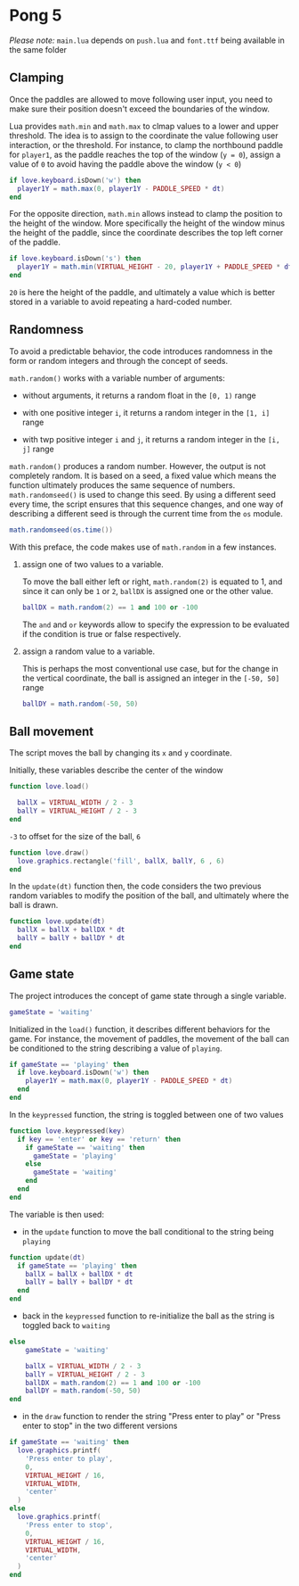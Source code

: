 # Pong 5

_Please note:_ `main.lua` depends on `push.lua` and `font.ttf` being available in the same folder

## Clamping

Once the paddles are allowed to move following user input, you need to make sure their position doesn't exceed the boundaries of the window.

Lua provides `math.min` and `math.max` to clmap values to a lower and upper threshold. The idea is to assign to the coordinate the value following user interaction, or the threshold. For instance, to clamp the northbound paddle for `player1`, as the paddle reaches the top of the window (`y = 0`), assign a value of `0` to avoid having the paddle above the window (`y < 0`)

```lua
if love.keyboard.isDown('w') then
  player1Y = math.max(0, player1Y - PADDLE_SPEED * dt)
end
```

For the opposite direction, `math.min` allows instead to clamp the position to the height of the window. More specifically the height of the window minus the height of the paddle, since the coordinate describes the top left corner of the paddle.

```lua
if love.keyboard.isDown('s') then
  player1Y = math.min(VIRTUAL_HEIGHT - 20, player1Y + PADDLE_SPEED * dt)
end
```

`20` is here the height of the paddle, and ultimately a value which is better stored in a variable to avoid repeating a hard-coded number.

## Randomness

To avoid a predictable behavior, the code introduces randomness in the form or random integers and through the concept of seeds.

`math.random()` works with a variable number of arguments:

- without arguments, it returns a random float in the `[0, 1)` range

- with one positive integer `i`, it returns a random integer in the `[1, i]` range

- with twp positive integer `i` and `j`, it returns a random integer in the `[i, j]` range

`math.random()` produces a random number. However, the output is not completely random. It is based on a seed, a fixed value which means the function ultimately produces the same sequence of numbers. `math.randomseed()` is used to change this seed. By using a different seed every time, the script ensures that this sequence changes, and one way of describing a different seed is through the current time from the `os` module.

```lua
math.randomseed(os.time())
```

With this preface, the code makes use of `math.random` in a few instances.

1. assign one of two values to a variable.

   To move the ball either left or right, `math.random(2)` is equated to 1, and since it can only be `1` or `2`, `ballDX` is assigned one or the other value.

   ```lua
   ballDX = math.random(2) == 1 and 100 or -100
   ```

   The `and` and `or` keywords allow to specify the expression to be evaluated if the condition is true or false respectively.

2. assign a random value to a variable.

   This is perhaps the most conventional use case, but for the change in the vertical coordinate, the ball is assigned an integer in the `[-50, 50]` range

   ```lua
   ballDY = math.random(-50, 50)
   ```

## Ball movement

The script moves the ball by changing its `x` and `y` coordinate.

Initially, these variables describe the center of the window

```lua
function love.load()

  ballX = VIRTUAL_WIDTH / 2 - 3
  ballY = VIRTUAL_HEIGHT / 2 - 3
end
```

`-3` to offset for the size of the ball, `6`

```lua
function love.draw()
  love.graphics.rectangle('fill', ballX, ballY, 6 , 6)
end
```

In the `update(dt)` function then, the code considers the two previous random variables to modify the position of the ball, and ultimately where the ball is drawn.

```lua
function love.update(dt)
  ballX = ballX + ballDX * dt
  ballY = ballY + ballDY * dt
end
```

## Game state

The project introduces the concept of game state through a single variable.

```lua
gameState = 'waiting'
```

Initialized in the `load()` function, it describes different behaviors for the game. For instance, the movement of paddles, the movement of the ball can be conditioned to the string describing a value of `playing`.

```lua
if gameState == 'playing' then
  if love.keyboard.isDown('w') then
    player1Y = math.max(0, player1Y - PADDLE_SPEED * dt)
  end
end
```

In the `keypressed` function, the string is toggled between one of two values

```lua
function love.keypressed(key)
  if key == 'enter' or key == 'return' then
    if gameState == 'waiting' then
      gameState = 'playing'
    else
      gameState = 'waiting'
    end
  end
end
```

The variable is then used:

- in the `update` function to move the ball conditional to the string being `playing`

```lua
function update(dt)
  if gameState == 'playing' then
    ballX = ballX + ballDX * dt
    ballY = ballY + ballDY * dt
  end
end
```

- back in the `keypressed` function to re-initialize the ball as the string is toggled back to `waiting`

```lua
else
    gameState = 'waiting'

    ballX = VIRTUAL_WIDTH / 2 - 3
    ballY = VIRTUAL_HEIGHT / 2 - 3
    ballDX = math.random(2) == 1 and 100 or -100
    ballDY = math.random(-50, 50)
end
```

- in the `draw` function to render the string "Press enter to play" or "Press enter to stop" in the two different versions

```lua
if gameState == 'waiting' then
  love.graphics.printf(
    'Press enter to play',
    0,
    VIRTUAL_HEIGHT / 16,
    VIRTUAL_WIDTH,
    'center'
  )
else
  love.graphics.printf(
    'Press enter to stop',
    0,
    VIRTUAL_HEIGHT / 16,
    VIRTUAL_WIDTH,
    'center'
  )
end
```

